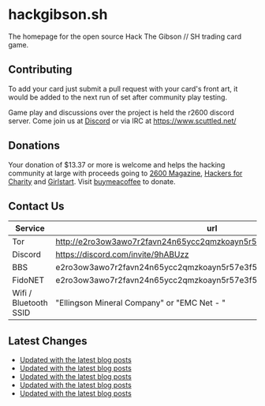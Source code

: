 # hackgibson.sh
The homepage for the open source Hack The Gibson // SH trading card game.


## Contributing

To add your card just submit a pull request with your card's front art, it would be added to the next run of set after community play testing.

Game play and discussions over the project is held the r2600 discord server. Come join us at [Discord](https://discord.com/invite/9hABUzz) or via IRC at https://www.scuttled.net/


## Donations

Your donation of $13.37 or more is welcome and helps the hacking community at large with proceeds going to [2600 Magazine](https://2600.com/), [Hackers for Charity](https://hackersforcharity.org) and [Girlstart](https://girlstart.org).  Visit [buymeacoffee](https://www.buymeacoffee.com/hackgibson.sh) to donate.


## Contact Us

Service | url
-|-
Tor | http://e2ro3ow3awo7r2favn24n65ycc2qmzkoayn5r57e3f56nvjwdcgg32ad.onion
Discord | https://discord.com/invite/9hABUzz
BBS | e2ro3ow3awo7r2favn24n65ycc2qmzkoayn5r57e3f56nvjwdcgg32ad.onion:23
FidoNET | e2ro3ow3awo7r2favn24n65ycc2qmzkoayn5r57e3f56nvjwdcgg32ad.onion:24554
Wifi / Bluetooth SSID | "Ellingson Mineral Company" or "EMC Net - <fidonet address>"

## Latest Changes
<!-- BLOG-POST-LIST:START -->
- [Updated with the latest blog posts](https://github.com/DFW2600/hackgibson.sh/commit/14dd7b604b55a977dfbe90bf440cc53d4efb4183)
- [Updated with the latest blog posts](https://github.com/DFW2600/hackgibson.sh/commit/5317cbdfe66155be56ef04cdb359a7808def50c1)
- [Updated with the latest blog posts](https://github.com/DFW2600/hackgibson.sh/commit/811af1c78dce0b833780c6b68fe8a35e9d4c73b3)
- [Updated with the latest blog posts](https://github.com/DFW2600/hackgibson.sh/commit/e4424afd30fac3bf637b587e1e9b0308bedda846)
- [Updated with the latest blog posts](https://github.com/DFW2600/hackgibson.sh/commit/f02a54f8fb8510c23e9b0aeadcc8d286a37461b7)
<!-- BLOG-POST-LIST:END -->
